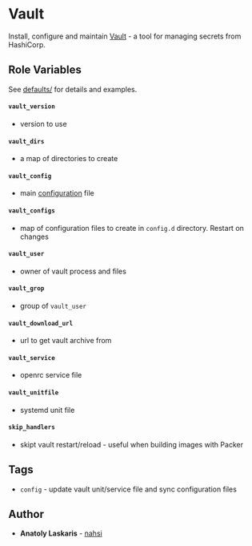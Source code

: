 # Vault
Install, configure and maintain [Vault](https://www.vaultproject.io) - a tool for managing secrets from HashiCorp.

## Role Variables
See [defaults/](defaults/) for details and examples.

#### `vault_version`
- version to use
#### `vault_dirs`
- a map of directories to create
#### `vault_config`
- main [configuration](https://www.vaultproject.io/docs/configuration) file
#### `vault_configs`
- map of configuration files to create in `config.d` directory. Restart on changes
#### `vault_user`
- owner of vault process and files
#### `vault_grop`
- group of `vault_user`
#### `vault_download_url`
- url to get vault archive from
#### `vault_service`
- openrc service file
#### `vault_unitfile`
- systemd unit file
#### `skip_handlers`
- skipt vault restart/reload - useful when building images with Packer

## Tags
* `config` - update vault unit/service file and sync configuration files

## Author
* **Anatoly Laskaris** - [nahsi](https://github.com/nahsi)
